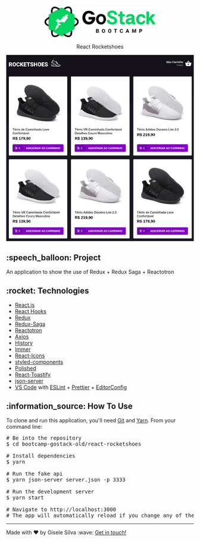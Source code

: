 <div id="readme" class="Box-body readme blob js-code-block-container">
  <article class="markdown-body entry-content p-3 p-md-6" itemprop="text">
    <p align="center">
      <img alt="GoStack" src="https://github.com/gisabernardess/bootcamp-gostack-old/blob/main/.github/logo-gostack.png" width="300px" style="max-width:100%;">
    </p>
    <p align="center">React Rocketshoes</p>
    <p align="center">
      <img alt="react-rocketshoes" src="https://github.com/gisabernardess/bootcamp-gostack-old/blob/main/.github/rocketshoes.png" style="max-width:100%;">
    </p>
    <h2>:speech_balloon: Project</h2>
    <p>An application to show the use of Redux + Redux Saga + Reactotron</p>
    <h2>:rocket: Technologies </h2>
    <ul>
      <li><a href="https://reactjs.org/" rel="nofollow">React.js</a></li>
      <li><a href="https://pt-br.reactjs.org/docs/hooks-intro.html" rel="nofollow">React Hooks</a></li>
      <li><a href="https://redux.js.org/" rel="nofollow">Redux</a></li>
      <li><a href="https://redux-saga.js.org/" rel="nofollow">Redux-Saga</a></li>
      <li><a href="https://infinite.red/reactotron" rel="nofollow">Reactotron</a></li>
      <li><a href="https://github.com/axios/axios" rel="nofollow">Axios</a></li>
      <li><a href="https://github.com/ReactTraining/history" rel="nofollow">History</a></li>
      <li><a href="https://github.com/immerjs/immer" rel="nofollow">Immer</a></li>
      <li><a href="https://react-icons.netlify.com/#/" rel="nofollow">React-Icons</a></li>
      <li><a href="https://styled-components.com/" rel="nofollow">styled-components</a></li>
      <li><a href="https://polished.js.org/" rel="nofollow">Polished</a></li>
      <li><a href="https://fkhadra.github.io/react-toastify/" rel="nofollow">React-Toastify</a></li>
      <li><a href="https://github.com/typicode/json-server" rel="nofollow">json-server</a></li>
      <li><a href="https://code.visualstudio.com/" rel="nofollow">VS Code</a> with <a
          href="https://eslint.org/" rel="nofollow">ESLint</a>
        + <a href="https://prettier.io/" rel="nofollow">Prettier</a>
        + <a href="https://editorconfig.org/" rel="nofollow">EditorConfig</a></li>
    </ul>
    <h2>:information_source:</a> How To Use </h2>
    <p>To clone and run this application, you'll need <a href="https://git-scm.com" rel="nofollow">Git</a> and  <a href="https://legacy.yarnpkg.com" rel="nofollow">Yarn</a>. From your command line:</p>
    <div class="highlight highlight-source-shell">
      <pre><span class="pl-c"><span class="pl-c">#</span> Be into the repository</span>
$ <span class="pl-c1">cd</span> bootcamp-gostack-old/react-rocketshoes <br/>
<span class="pl-c"><span class="pl-c">#</span> Install dependencies</span>
$ yarn <br/>
<span class="pl-c"><span class="pl-c">#</span> Run the fake api</span>
$ yarn json-server server.json -p 3333 <br/>
<span class="pl-c"><span class="pl-c">#</span> Run the development server</span>
$ yarn start <br/>
<span class="pl-c"><span class="pl-c">#</span> Navigate to http://localhost:3000</span>
<span class="pl-c"><span class="pl-c">#</span> The app will automatically reload if you change any of the source files.</span></pre>
</div>
    <hr>
    <p>Made with ♥ by Gisele Silva :wave: <a href="https://www.linkedin.com/in/gisabernardess/" rel="nofollow">Get in touch!</a></p>
  </article>
</div>
